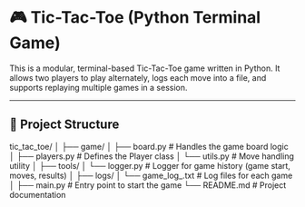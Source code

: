 # 🎮 Tic-Tac-Toe (Python Terminal Game)

This is a modular, terminal-based Tic-Tac-Toe game written in Python. It allows two players to play alternately, logs each move into a file, and supports replaying multiple games in a session.

---

## 📁 Project Structure

tic_tac_toe/
│
├── game/
│ ├── board.py # Handles the game board logic
│ ├── players.py # Defines the Player class
│ └── utils.py # Move handling utility
│
├── tools/
│ └── logger.py # Logger for game history (game start, moves, results)
│
├── logs/
│ └── game_log_<id>.txt # Log files for each game
│
├── main.py # Entry point to start the game
└── README.md # Project documentation
